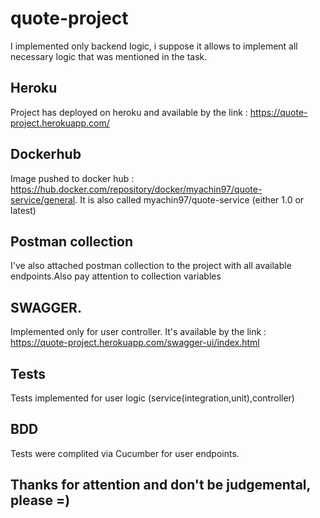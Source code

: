 # quote-project
I implemented only backend logic, i suppose it allows to implement all necessary logic that was mentioned in the task.
## Heroku
Project has deployed on heroku and available by the link : https://quote-project.herokuapp.com/
## Dockerhub
Image pushed to docker hub : https://hub.docker.com/repository/docker/myachin97/quote-service/general.
It is also called myachin97/quote-service (either 1.0 or latest)
## Postman collection
I've also attached postman collection to the project with all available endpoints.Also pay attention to collection variables
## SWAGGER.
Implemented only for user controller. It's available by the link : https://quote-project.herokuapp.com/swagger-ui/index.html
## Tests
Tests implemented for user logic (service(integration,unit),controller)
## BDD
Tests were complited via Cucumber for user endpoints.
## Thanks for attention and don't be judgemental, please =) 
